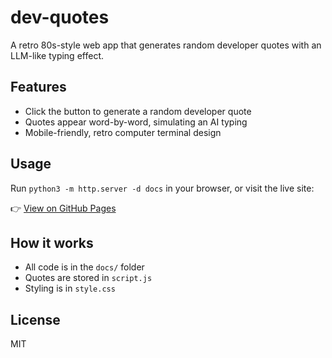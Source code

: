 # dev-quotes

A retro 80s-style web app that generates random developer quotes with an LLM-like typing effect.

## Features
- Click the button to generate a random developer quote
- Quotes appear word-by-word, simulating an AI typing
- Mobile-friendly, retro computer terminal design

## Usage
Run  `python3 -m http.server -d docs` in your browser, or visit the live site:

👉 [View on GitHub Pages](https://microsoft.github.io/GPS-CH-dev-quotes/)

## How it works
- All code is in the `docs/` folder
- Quotes are stored in `script.js`
- Styling is in `style.css`

## License
MIT
